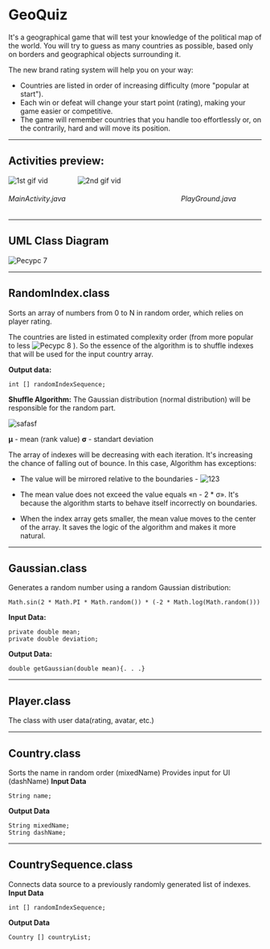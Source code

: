 # GeoQuiz


It's a geographical game that will test your knowledge of the political map of the world. You will try to guess as many countries as possible, based only on borders and geographical objects surrounding it.


The new brand rating system will help you on your way:

- Countries are listed in order of increasing difficulty (more "popular at start").
- Each win or defeat will change your start point (rating), making your game easier or competitive.
- The game will remember countries that you handle too effortlessly or, on the contrarily, hard and will move its position.

--------------------

## Activities preview:
![1st gif vid](https://user-images.githubusercontent.com/31826511/126226271-6682d6ae-ed2d-42a3-9678-65980b950a8e.gif)
⠀⠀⠀⠀⠀
![2nd gif vid](https://user-images.githubusercontent.com/31826511/126226264-b0c75143-00d1-42d2-b0f4-61b95c72a918.gif)


###### MainActivity.java⠀⠀⠀⠀⠀⠀⠀⠀⠀⠀⠀⠀⠀⠀⠀⠀⠀⠀⠀⠀⠀⠀  PlayGround.java

--------------------
## UML Class Diagram


![Ресурс 7](https://user-images.githubusercontent.com/31826511/126654366-0eb9e5a6-91f2-4e45-822b-442ff4050962.png)

--------------------

## RandomIndex.class


Sorts an array of numbers from 0 to N in random order, which relies on player rating. 

The countries are listed in estimated complexity order (from more popular to less ![Ресурс 8](https://user-images.githubusercontent.com/31826511/126655188-af75a0e2-6cf3-4689-908d-e6fe00c748a0.png)  ).
So the essence of the algorithm is to shuffle indexes that will be used for the input country array. 

**Output data:**
```
int [] randomIndexSequence;
```
**Shuffle Algorithm:**
The Gaussian distribution (normal distribution) will be responsible for the random part.


![safasf](https://user-images.githubusercontent.com/31826511/126667669-e8f5d691-a6b3-4294-9c4f-adc785eade14.png)

**μ** - mean (rank value)
**σ** - standart deviation

The array of indexes will be decreasing with each iteration. It's increasing the chance of falling out of bounce.
In this case, Algorithm has exceptions:


-	The value will be mirrored relative to the boundaries -  ![123](https://user-images.githubusercontent.com/31826511/126667316-37f010f6-1a32-413d-8aa6-7005a60b3360.png)

-	The mean value does not exceed the value equals «n - 2 * σ». It's because the algorithm starts to behave itself incorrectly on boundaries.
-	When the index array gets smaller, the mean value moves to the center of the array. It saves the logic of the algorithm and makes it more natural.

-----------------
## Gaussian.class
Generates a random number using a random Gaussian distribution:
```
Math.sin(2 * Math.PI * Math.random()) * (-2 * Math.log(Math.random()))
```
**Input Data:**
```
private double mean;
private double deviation;
```
**Output Data:**
```
double getGaussian(double mean){. . .}
```
-----------------
## Player.class
The class with user data(rating, avatar, etc.)

-----------------
## Country.class
Sorts the name in random order (mixedName)
Provides input for UI (dashName)
**Input Data**
```
String name;
```
**Output Data**
```
String mixedName;
String dashName;
```
-------------------
## CountrySequence.class
Connects data source to a previously randomly generated list of indexes.
**Input Data**
```
int [] randomIndexSequence;
```
**Output Data**
```
Country [] countryList;
```


